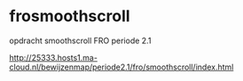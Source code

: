 # frosmoothscroll
opdracht smoothscroll FRO periode 2.1

http://25333.hosts1.ma-cloud.nl/bewijzenmap/periode2.1/fro/smoothscroll/index.html
